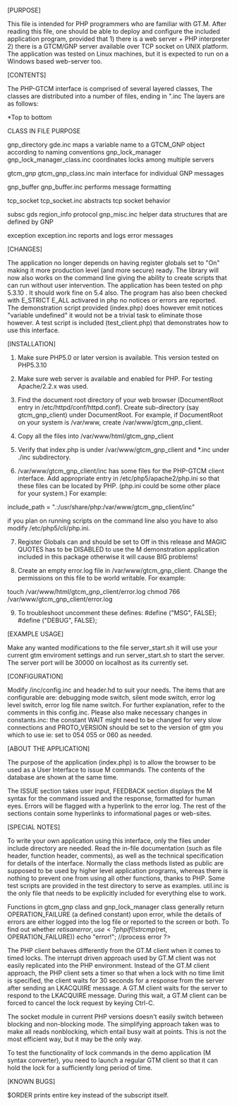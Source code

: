 [PURPOSE]

This file is intended for PHP programmers who are familiar with GT.M.
After reading this file, one should be able to deploy and configure the included application
program, provided that 1) there is a web server + PHP interpreter 2) there is a GTCM/GNP 
server available over TCP socket on UNIX platform. The application was tested on Linux machines,
but it is expected to run on a Windows based web-server too. 

[CONTENTS]

The PHP-GTCM interface is comprised of several layered classes,  The classes are distributed into a number
of files, ending in ".inc The layers are as follows:

*Top to bottom

CLASS			IN FILE				PURPOSE

gnp_directory		gde.inc				maps a variable name to a GTCM_GNP object
							according to naming conventions
gnp_lock_manager	gnp_lock_manager_class.inc	coordinates locks among multiple servers

gtcm_gnp		gtcm_gnp_class.inc		main interface for individual GNP messages

gnp_buffer		gnp_buffer.inc			performs message formatting

tcp_socket		tcp_socket.inc			abstracts tcp socket behavior

subsc
gds
region_info
protocol		gnp_misc.inc			helper data structures that are defined by GNP

exception		exception.inc			reports and logs error messages

[CHANGES]


The application no longer depends on having register globals set to "On" making it
more production level (and more secure) ready. The library will now also works on
the command line giving the ability to create scripts that can run without user 
intervention. The application has been tested on php 5.3.10 . It should work
fine on 5.4 also. The program has also been checked with E_STRICT E_ALL activared
in php no notices or errors are reported. The demonstration script provided (index.php)
does however emit notices "variable undefined" it would not be a trivial task to 
eliminate those however. A test script is included (test_client.php) that demonstrates 
how to use this interface.

[INSTALLATION]

1. Make sure PHP5.0 or later version is available. This version tested on PHP5.3.10

2. Make sure web server is available and enabled for PHP. For testing Apache/2.2.x was used. 

3. Find the document root directory of your web browser (DocumentRoot
entry in /etc/httpd/conf/httpd.conf). Create sub-directory (say
gtcm_gnp_client)
under DocumentRoot. For example, if DocumentRoot on your system is
/var/www, create /var/www/gtcm_gnp_client.

4. Copy all the files into /var/www/html/gtcm_gnp_client

5. Verify that index.php is under /var/www/gtcm_gnp_client and *.inc under ./inc
subdirectory.

6. /var/www/gtcm_gnp_client/inc has some files for the PHP-GTCM client interface. 
Add appropriate entry in /etc/php5/apache2/php.ini so that these files can be located by
PHP. (php.ini could be some other place for your system.) For example:

include_path            = ".:/usr/share/php:/var/www/gtcm_gnp_client/inc"

if you plan on running scripts on the command line also you have to also modify /etc/php5/cli/php.ini.  

7. Register Globals can and should be set to Off in this release and MAGIC QUOTES has to be DISABLED 
to use the M demonstration application included in this package otherwise it will cause BIG problems!

8. Create an empty error.log file in /var/www/gtcm_gnp_client. Change the
permissions on this file to be world writable. For example:

touch /var/www/html/gtcm_gnp_client/error.log
chmod 766 /var/www/gtcm_gnp_client/error.log

9. To troubleshoot uncomment these defines: #define ("MSG", 		FALSE);
#define ("DEBUG", 		FALSE);	


[EXAMPLE USAGE]

Make any wanted modifications to the file server_start.sh it will use 
your current gtm enviroment settings and run server_start.sh to start 
the server. The server port will be 30000 on localhost as its currently 
set.


[CONFIGURATION]

Modify /inc/config.inc and header.hd to suit your needs. 
The items that are configurable are: debugging mode switch,
silent mode switch, error log level switch, error log file name switch. For further explanation,
refer to the comments in this config.inc. Please also make necessary changes in constants.inc:
the constant WAIT might need to be changed for very slow connections and PROTO_VERSION should be
set to the version of gtm you which to use ie: set to 054 055 or 060 as needed.


[ABOUT THE APPLICATION]

The purpose of the application (index.php) is to allow the browser to be used as a User Interface to issue
M commands. The contents of the database are shown at the same time. 

The ISSUE section takes user input, FEEDBACK section displays the M syntax for the command issued and 
the response, formatted for human eyes. Errors will be flagged with a hyperlink to the error log.
The rest of the sections contain some hyperlinks to informational pages or web-sites.



[SPECIAL NOTES]

To write your own application using this interface, only the files under include directory are needed.
Read the in-file documentation (such as file header, function header, comments), as well as the technical
specification for details of the interface. Normally the class methods listed as public are supposed
to be used by higher level application programs, whereas there is nothing to prevent one from using all
other functions, thanks to PHP. Some test scripts are provided in the test directory to serve as examples.
util.inc is the only file that needs to be explicitly included for everything else to work. 

Functions in gtcm_gnp class and gnp_lock_manager class generally return OPERATION_FAILURE (a defined
constant) upon error, while the details of errors are either logged into the log file or reported to the
screen or both. To find out whether $ret is an error, use 
	<?php 
		if(!strcmp($ret, OPERATION_FAILURE))
			echo "error!"; //process error
	?>

The PHP client behaves differently from the GT.M client when it comes to timed
locks. The interrupt driven approach used by GT.M client was not easily
replicated into the PHP environment. Instead of the GT.M client approach, the
PHP client sets a timer so that when a lock with no time limit is specified, the
client waits for 30 seconds for a response from the server after sending an
LKACQUIRE message. A GT.M client waits for the server to respond to the
LKACQUIRE message.  During this wait, a GT.M client can be forced to cancel
the lock request by keying Ctrl-C.

The socket module in current PHP versions doesn't easily switch between blocking and non-blocking mode.
The simplifying approach taken was to make all reads nonblocking, which entail busy wait at points. This
is not the most efficient way, but it may be the only way.

To test the functionality of lock commands in the demo application (M syntax converter), you need to 
launch a regular GTM client so that it can hold the lock for a sufficiently long period of time. 

[KNOWN BUGS]

$ORDER prints entire key instead of the subscript itself.


